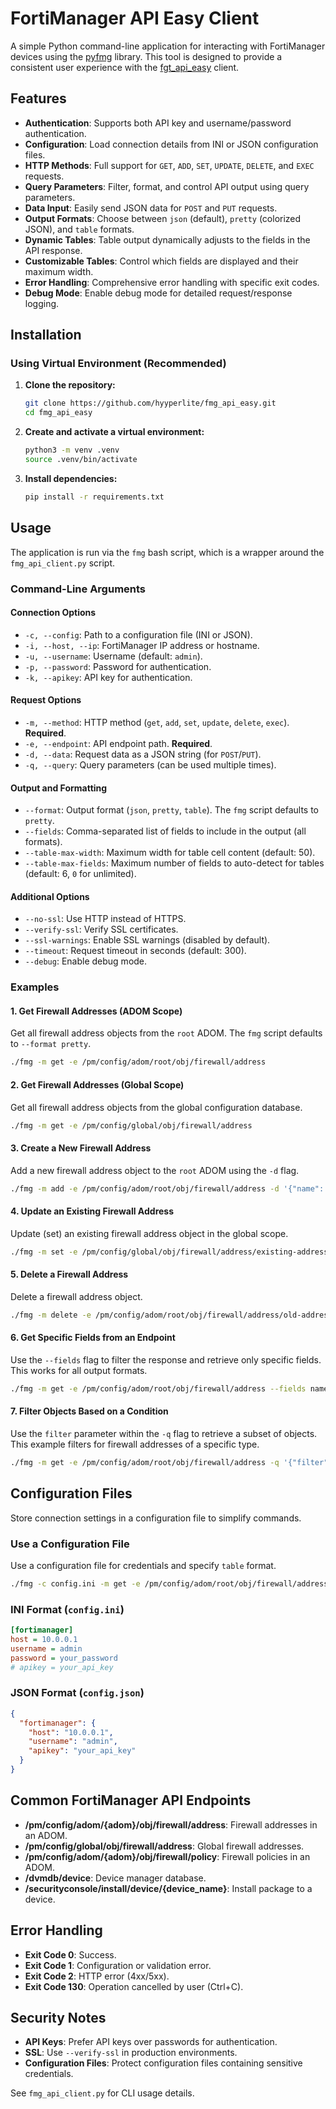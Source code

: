 # FortiManager API Easy Client

A simple Python command-line application for interacting with FortiManager devices using the [pyfmg](https://github.com/p4r4n0y1ng/pyfmg) library. This tool is designed to provide a consistent user experience with the [fgt_api_easy](https://github.com/hyyperlite/fgt_api_easy) client.

## Features

- **Authentication**: Supports both API key and username/password authentication.
- **Configuration**: Load connection details from INI or JSON configuration files.
- **HTTP Methods**: Full support for `GET`, `ADD`, `SET`, `UPDATE`, `DELETE`, and `EXEC` requests.
- **Query Parameters**: Filter, format, and control API output using query parameters.
- **Data Input**: Easily send JSON data for `POST` and `PUT` requests.
- **Output Formats**: Choose between `json` (default), `pretty` (colorized JSON), and `table` formats.
- **Dynamic Tables**: Table output dynamically adjusts to the fields in the API response.
- **Customizable Tables**: Control which fields are displayed and their maximum width.
- **Error Handling**: Comprehensive error handling with specific exit codes.
- **Debug Mode**: Enable debug mode for detailed request/response logging.

## Installation

### Using Virtual Environment (Recommended)

1.  **Clone the repository:**
    ```bash
    git clone https://github.com/hyyperlite/fmg_api_easy.git
    cd fmg_api_easy
    ```

2.  **Create and activate a virtual environment:**
    ```bash
    python3 -m venv .venv
    source .venv/bin/activate
    ```

3.  **Install dependencies:**
    ```bash
    pip install -r requirements.txt
    ```

## Usage

The application is run via the `fmg` bash script, which is a wrapper around the `fmg_api_client.py` script.

### Command-Line Arguments

#### Connection Options
-   `-c, --config`: Path to a configuration file (INI or JSON).
-   `-i, --host, --ip`: FortiManager IP address or hostname.
-   `-u, --username`: Username (default: `admin`).
-   `-p, --password`: Password for authentication.
-   `-k, --apikey`: API key for authentication.

#### Request Options
-   `-m, --method`: HTTP method (`get`, `add`, `set`, `update`, `delete`, `exec`). **Required**.
-   `-e, --endpoint`: API endpoint path. **Required**.
-   `-d, --data`: Request data as a JSON string (for `POST`/`PUT`).
-   `-q, --query`: Query parameters (can be used multiple times).

#### Output and Formatting
-   `--format`: Output format (`json`, `pretty`, `table`). The `fmg` script defaults to `pretty`.
-   `--fields`: Comma-separated list of fields to include in the output (all formats).
-   `--table-max-width`: Maximum width for table cell content (default: 50).
-   `--table-max-fields`: Maximum number of fields to auto-detect for tables (default: 6, `0` for unlimited).

#### Additional Options
-   `--no-ssl`: Use HTTP instead of HTTPS.
-   `--verify-ssl`: Verify SSL certificates.
-   `--ssl-warnings`: Enable SSL warnings (disabled by default).
-   `--timeout`: Request timeout in seconds (default: 300).
-   `--debug`: Enable debug mode.

### Examples

#### 1. Get Firewall Addresses (ADOM Scope)
Get all firewall address objects from the `root` ADOM. The `fmg` script defaults to `--format pretty`.
```bash
./fmg -m get -e /pm/config/adom/root/obj/firewall/address
```

#### 2. Get Firewall Addresses (Global Scope)
Get all firewall address objects from the global configuration database.
```bash
./fmg -m get -e /pm/config/global/obj/firewall/address
```

#### 3. Create a New Firewall Address
Add a new firewall address object to the `root` ADOM using the `-d` flag.
```bash
./fmg -m add -e /pm/config/adom/root/obj/firewall/address -d '{"name": "new-address", "subnet": "10.0.0.0/24"}'
```

#### 4. Update an Existing Firewall Address
Update (set) an existing firewall address object in the global scope.
```bash
./fmg -m set -e /pm/config/global/obj/firewall/address/existing-address -d '{"subnet": "10.1.1.1/32", "comment": "Updated"}'
```

#### 5. Delete a Firewall Address
Delete a firewall address object.
```bash
./fmg -m delete -e /pm/config/adom/root/obj/firewall/address/old-address
```

#### 6. Get Specific Fields from an Endpoint
Use the `--fields` flag to filter the response and retrieve only specific fields. This works for all output formats.
```bash
./fmg -m get -e /pm/config/adom/root/obj/firewall/address --fields name,subnet
```

#### 7. Filter Objects Based on a Condition
Use the `filter` parameter within the `-q` flag to retrieve a subset of objects. This example filters for firewall addresses of a specific type.
```bash
./fmg -m get -e /pm/config/adom/root/obj/firewall/address -q '{"filter": ["type", "==", "ipmask"]}'
```

## Configuration Files

Store connection settings in a configuration file to simplify commands.

### Use a Configuration File
Use a configuration file for credentials and specify `table` format.
```bash
./fmg -c config.ini -m get -e /pm/config/adom/root/obj/firewall/address --format table
```


### INI Format (`config.ini`)
```ini
[fortimanager]
host = 10.0.0.1
username = admin
password = your_password
# apikey = your_api_key
```

### JSON Format (`config.json`)
```json
{
  "fortimanager": {
    "host": "10.0.0.1",
    "username": "admin",
    "apikey": "your_api_key"
  }
}
```

## Common FortiManager API Endpoints

-   **/pm/config/adom/{adom}/obj/firewall/address**: Firewall addresses in an ADOM.
-   **/pm/config/global/obj/firewall/address**: Global firewall addresses.
-   **/pm/config/adom/{adom}/obj/firewall/policy**: Firewall policies in an ADOM.
-   **/dvmdb/device**: Device manager database.
-   **/securityconsole/install/device/{device_name}**: Install package to a device.

## Error Handling

-   **Exit Code 0**: Success.
-   **Exit Code 1**: Configuration or validation error.
-   **Exit Code 2**: HTTP error (4xx/5xx).
-   **Exit Code 130**: Operation cancelled by user (Ctrl+C).

## Security Notes

-   **API Keys**: Prefer API keys over passwords for authentication.
-   **SSL**: Use `--verify-ssl` in production environments.
-   **Configuration Files**: Protect configuration files containing sensitive credentials.


See `fmg_api_client.py` for CLI usage details.
